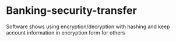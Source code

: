 # Banking-security-transfer
Software shows using encryption/decryption with hashing and keep account information in encryption form for others
